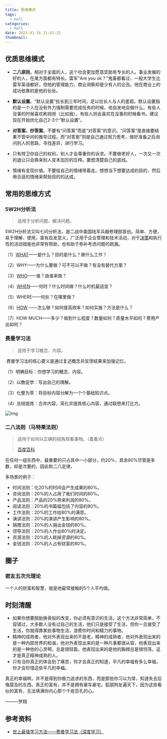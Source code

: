 ```yaml
---
title: 思维模式
tags:
  - null
categories:
  - null
date: 2023-01-16 21:41:31
thumbnail:
---
```


## 优质思维模式

- **二八原则**。相对于全面的人，这个社会更加愿意奖励有专长的人。事业发展的好的人，在某方面都有特长。雷军“Are you ok？”鬼畜都看过，一般大学生比雷军英语都好，但他的管理能力，商业洞察却是少有人的企及。他在商业上的成功依靠的是他的长处。

- **默认设置**。“默认设置”拉长到三年时间，足以拉长人与人的差距。默认设置指的是一个人在没有外力强制需要完成任务的时候，他自发地会做什么。有些人没事的时候喜欢刷视频（比如我），有些人则会喜欢在没事的时候看书。建议现在开始优化自己2-3个“默认设置”。

- **对答案、抄答案**。不要有“问答案”而是“对答案”的意识。“问答案”是直接要结果不管中间的推导过程。而“对答案”则是自己通过努力思考，做好准备之后询问别人的思路，寻找差异，进行学习。

- 只有捍卫你自己的权利，别人才会尊重你的诉求。不要做老好人，一次又一次的退让只会换来别人变本加厉的压榨。要想清楚自己的底线。

- 情绪有变现价值。不要给自己的情绪带着走。想想当下想要达成的目的，然后用合适的情绪来帮助目的的达成。

## 常用的思维方式

### 5W2H分析法

> 适用于分析问题、解决问题。



​		5W2H分析法又叫七问分析法，是二战中美国陆军兵器修理部首创。简单、方便，易于理解、使用，富有启发意义，广泛用于企业管理和技术活动，对于[决策](https://baike.baidu.com/item/决策/1513)和执行性的活动措施也非常有帮助，也有助于弥补考虑问题的疏漏。

（1）[WHAT](https://baike.baidu.com/item/WHAT/61780)——是什么？目的是什么？做什么工作？

（2）WHY——为什么要做？可不可以不做？有没有替代方案？

（3）[WHO](https://baike.baidu.com/item/WHO/74453)——谁？由谁来做？

（4）[WHEN](https://baike.baidu.com/item/WHEN/2306122)——何时？什么时间做？什么时机最适宜？

（5）WHERE——何处？在哪里做？

（6）[HOW](https://baike.baidu.com/item/HOW/2286245) ——怎么做？如何提高效率？如何实施？方法是什么？

（7）HOW MUCH——多少？做到什么程度？数量如何？质量水平如何？费用产出如何？

### 费曼学习法

> 适用于学习概念、内容。

​		费曼学习法的核心要义是通过复述概念并反馈结果来加强记忆。

（1）明确目标：你想学习的概念、内容。

（2）以教促学：写出自己的理解。

（3）化整为零：将目标内容分解为一个个基础知识点。

（4）总结提炼：合并内容，简化并提炼核心内容，通过联想来打比方。

![img](https://file.pandacode.cn/blog/202203192136013.jpg) 

### 二八法则（马特莱法则）

> 适用于如何以正确的视角观看事物。（着重点）
>
> [百度百科](https://baike.baidu.com/item/帕累托法则/7224763)

​		在任何一组东西中，最重要的只占其中一小部分，约20%，其余80%尽管是多数，却是次要的，因此称二八定律。

多场景的例子：

- 时间法则：化20%的时间会产生成果的80%。 
- 咨询法则：20%的人占用了我们时间的80%。
- 产品法则：产品的20%带来利润的80%。 
- 阅读法则：20%的书篇幅包括了内容的80%。 
- 工作法则：20%的工作给80%的满意。 
- 演讲法则：20%的演讲产生影响的80%。 
- 捐赠法则：20%的人捐出金钱的80%。 
- 领导法则：20%的人作出80%的决定。 
- 资源法则：20%的人耗掉资源的80%。 
- 金钱法则：20%的人占有财富的80%。

## 圈子

### 密友五次元理论

一个人的财富和智慧，就是他最常接触的5个人平均值。

## 时刻清醒

- 如果你想要脱胎换骨般的改变，你必须有意识的生活，这个方法非常简单，不容错过，大多数人没有过自己的生活，他们只是接受了生活，但你一旦接受了生活，你就得靠某些事物生活，浪费你时间和精力的事物。
- 精神的成熟者，他对外表现出来的不是老，精神的成熟者，他对外表现出来的是一种内部世界的和谐，他对外表现出来的是一种凡事都很从容，他表现出来的是一种他的心灵啊，总是很轻盈，他表现出来的是他的胸襟总是很坦荡，这才是真正精神成熟的人。
- 只有当你真正的体会到了痛苦，你才会真正的知道，平凡的幸福有多么幸福，你才会珍惜这些平凡的幸福。



真正的幸福啊，并不是得到你极力追求的东西，而是那些你习以为常，知道失去后悔莫及的东西。真正的富有，并不是拥有豪车豪宅，狐朋狗友遍天下，因为这些看似的富有，无法填满你内心那个千疮百孔的心。

———罗翔

## 参考资料

- [世上最强学习方法——费曼学习法（深度学习）](https://zhuanlan.zhihu.com/p/152547764)